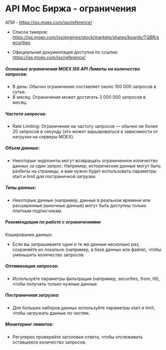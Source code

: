 # API Мос Биржа - ограничения

АПИ - https://iss.moex.com/iss/reference/

- Список тикеров: https://iss.moex.com/iss/engines/stock/markets/shares/boards/TQBR/securities

- Официальная документация доступна по ссылке: https://iss.moex.com/iss/reference/

##### Основные ограничения MOEX ISS API Лимиты на количество запросов:
- В день: Обычно ограничение составляет около 100 000 запросов в сутки.
- В месяц: Ограничение может достигать 3 000 000 запросов в месяц.

##### Частота запросов:
- Rate Limiting: Ограничение на частоту запросов — обычно не более 20 запросов в секунду (это может варьироваться в зависимости от нагрузки на серверы MOEX).

##### Объем данных:
- Некоторые эндпоинты могут возвращать ограниченное количество данных за один запрос. Например, исторические данные могут быть разбиты на страницы, и вам нужно будет использовать параметры start и limit для постраничной загрузки.

##### Типы данных:
- Некоторые данные (например, данные в реальном времени или расширенные рыночные данные) могут быть доступны только платным подписчикам.

##### Рекомендации по работе с ограничениями
Кэширование данных:
- Если вы запрашиваете одни и те же данные несколько раз, сохраняйте их локально (например, в базе данных или файле), чтобы уменьшить количество запросов.

##### Оптимизация запросов:
- Используйте параметры фильтрации (например, securities, from, till), чтобы получать только нужные данные.

##### Постраничная загрузка:
- Для больших наборов данных используйте параметры start и limit, чтобы загружать данные по частям.

##### Мониторинг лимитов:
- Регулярно проверяйте заголовки ответа, чтобы отслеживать оставшееся количество запросов.